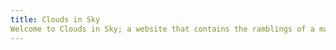 ```yaml
---
title: Clouds in Sky
Welcome to Clouds in Sky; a website that contains the ramblings of a madman on his quest to find the greatest vanilla ice cream in the world (starting with Melbourne)
---
```


